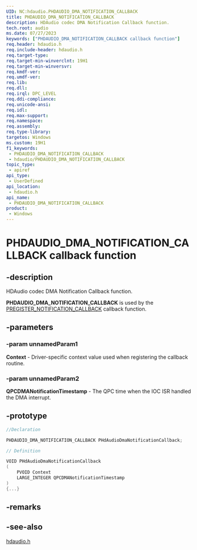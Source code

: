 ```yaml
---
UID: NC:hdaudio.PHDAUDIO_DMA_NOTIFICATION_CALLBACK
title: PHDAUDIO_DMA_NOTIFICATION_CALLBACK
description: HDAudio codec DMA Notification Callback function.
tech.root: audio
ms.date: 07/27/2023
keywords: ["PHDAUDIO_DMA_NOTIFICATION_CALLBACK callback function"]
req.header: hdaudio.h
req.include-header: hdaudio.h
req.target-type: 
req.target-min-winverclnt: 19H1
req.target-min-winversvr: 
req.kmdf-ver: 
req.umdf-ver: 
req.lib: 
req.dll: 
req.irql: DPC_LEVEL
req.ddi-compliance: 
req.unicode-ansi: 
req.idl: 
req.max-support: 
req.namespace: 
req.assembly: 
req.type-library: 
targetos: Windows
ms.custom: 19H1
f1_keywords:
 - PHDAUDIO_DMA_NOTIFICATION_CALLBACK
 - hdaudio/PHDAUDIO_DMA_NOTIFICATION_CALLBACK
topic_type:
 - apiref
api_type:
 - UserDefined
api_location:
 - hdaudio.h
api_name:
 - PHDAUDIO_DMA_NOTIFICATION_CALLBACK
product:
 - Windows
---
```


# PHDAUDIO_DMA_NOTIFICATION_CALLBACK callback function

## -description

HDAudio codec DMA Notification Callback function. 

**PHDAUDIO_DMA_NOTIFICATION_CALLBACK** is used by the [PREGISTER_NOTIFICATION_CALLBACK](nc-hdaudio-pregister_notification_callback.md) callback function.

## -parameters

### -param unnamedParam1

**Context** - Driver-specific context value used when registering the callback routine.

### -param unnamedParam2

**QPCDMANotificationTimestamp** - The QPC time when the IOC ISR handled the DMA interrupt.

## -prototype

```cpp
//Declaration

PHDAUDIO_DMA_NOTIFICATION_CALLBACK PHdAudioDmaNotificationCallback; 

// Definition

VOID PHdAudioDmaNotificationCallback 
(
	PVOID Context
	LARGE_INTEGER QPCDMANotificationTimestamp 
)
{...}
```

## -remarks

## -see-also

[hdaudio.h](../hdaudio/index.md)
